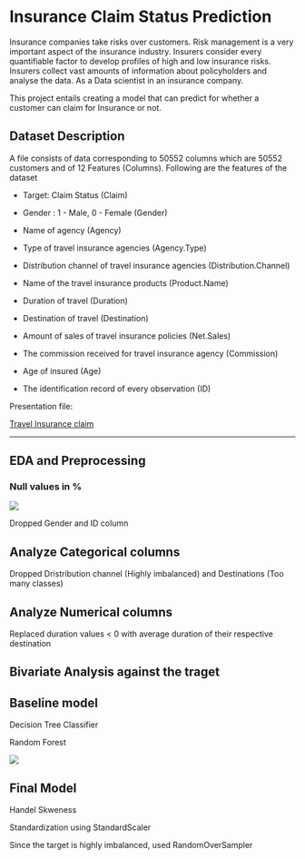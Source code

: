 # Insurance Claim Status Prediction

<p>Insurance companies take risks over customers. Risk management is a very important aspect of the insurance industry. Insurers consider every quantifiable factor to develop profiles of high and low insurance risks. Insurers collect vast amounts of information about policyholders and analyse the data.
As a Data scientist in an insurance company.</p>

This project entails creating a model that can predict for whether a customer can claim for Insurance or not.

## Dataset Description

A file consists of data corresponding to 50552 columns which are 50552 customers and of 12 Features (Columns). Following are the features of the dataset

   - Target: Claim Status (Claim)

   - Gender : 1 - Male, 0 - Female (Gender)

   - Name of agency (Agency)

   - Type of travel insurance agencies (Agency.Type)

   - Distribution channel of travel insurance agencies (Distribution.Channel)

   - Name of the travel insurance products (Product.Name)

   - Duration of travel (Duration)

   - Destination of travel (Destination)

   - Amount of sales of travel insurance policies (Net.Sales)

   - The commission received for travel insurance agency (Commission)

   - Age of insured (Age)

   - The identification record of every observation (ID)

 
Presentation file:<br>

[Travel Insurance claim](Travel_Insurance_Claim.ipynb)

________________________________________________________________________________________________________________________________________________________________

## EDA and Preprocessing

### Null values in %

<img src="plots/null.png">

<p> Dropped Gender and ID column </p>

## Analyze Categorical columns


<p> Dropped Dristribution channel (Highly imbalanced) and Destinations (Too many classes) </p>

## Analyze Numerical columns

<p> Replaced duration values < 0 with average duration of their respective destination </p>   

## Bivariate Analysis against the traget

## Baseline model

<p> Decision Tree Classifier</p>

<p> Random Forest</p>

<img src="plots/report1.png">

## Final Model
<p> Handel Skweness </p>
<p> Standardization using StandardScaler </p>
<p> Since the target is highly imbalanced, used RandomOverSampler </p>



